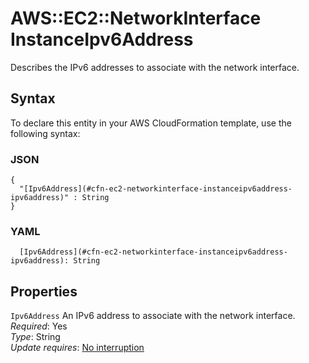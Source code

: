 # AWS::EC2::NetworkInterface InstanceIpv6Address<a name="aws-properties-ec2-networkinterface-instanceipv6address"></a>

Describes the IPv6 addresses to associate with the network interface\.

## Syntax<a name="aws-properties-ec2-networkinterface-instanceipv6address-syntax"></a>

To declare this entity in your AWS CloudFormation template, use the following syntax:

### JSON<a name="aws-properties-ec2-networkinterface-instanceipv6address-syntax.json"></a>

```
{
  "[Ipv6Address](#cfn-ec2-networkinterface-instanceipv6address-ipv6address)" : String
}
```

### YAML<a name="aws-properties-ec2-networkinterface-instanceipv6address-syntax.yaml"></a>

```
  [Ipv6Address](#cfn-ec2-networkinterface-instanceipv6address-ipv6address): String
```

## Properties<a name="aws-properties-ec2-networkinterface-instanceipv6address-properties"></a>

`Ipv6Address` <a name="cfn-ec2-networkinterface-instanceipv6address-ipv6address"></a>
An IPv6 address to associate with the network interface\.  
_Required_: Yes  
_Type_: String  
_Update requires_: [No interruption](https://docs.aws.amazon.com/AWSCloudFormation/latest/UserGuide/using-cfn-updating-stacks-update-behaviors.html#update-no-interrupt)
